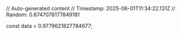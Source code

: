 // Auto-generated content
// Timestamp: 2025-06-01T11:34:22.131Z
// Random: 0.8747078177849181

const data = 0.9779621827784677;